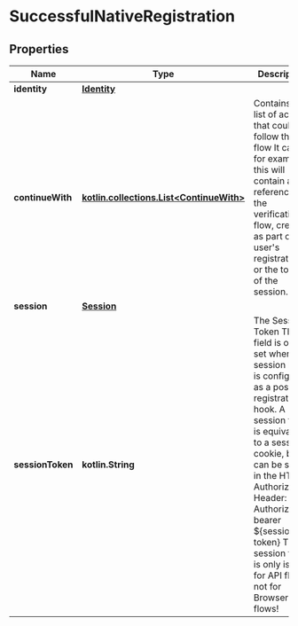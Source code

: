 
# SuccessfulNativeRegistration

## Properties
| Name | Type | Description | Notes |
| ------------ | ------------- | ------------- | ------------- |
| **identity** | [**Identity**](Identity.md) |  |  |
| **continueWith** | [**kotlin.collections.List&lt;ContinueWith&gt;**](ContinueWith.md) | Contains a list of actions, that could follow this flow  It can, for example, this will contain a reference to the verification flow, created as part of the user&#39;s registration or the token of the session. |  [optional] |
| **session** | [**Session**](Session.md) |  |  [optional] |
| **sessionToken** | **kotlin.String** | The Session Token  This field is only set when the session hook is configured as a post-registration hook.  A session token is equivalent to a session cookie, but it can be sent in the HTTP Authorization Header:  Authorization: bearer ${session-token}  The session token is only issued for API flows, not for Browser flows! |  [optional] |



